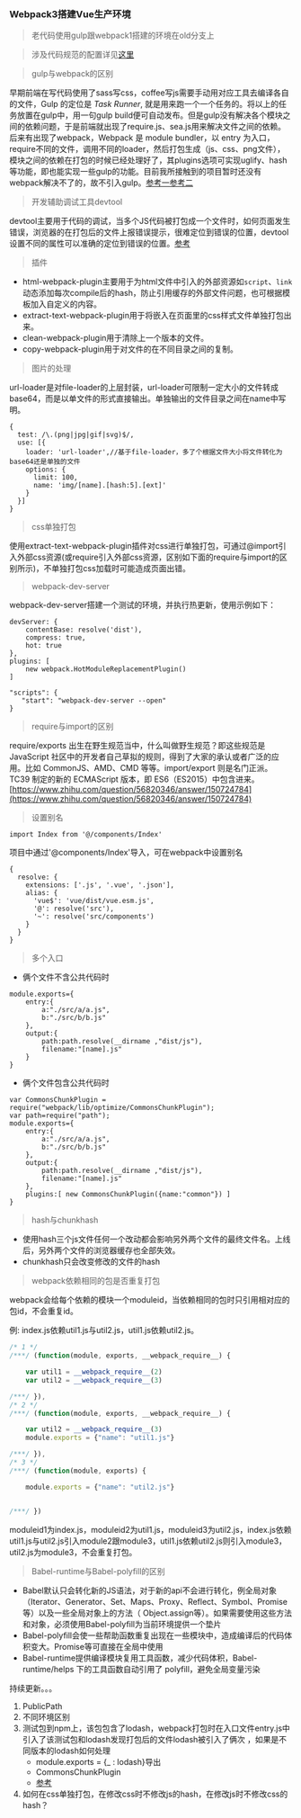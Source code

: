 ### Webpack3搭建Vue生产环境

> 老代码使用gulp跟webpack1搭建的环境在old分支上

> 涉及代码规范的配置详见[这里](https://github.com/PLDaily/ESLint-webapck)

> gulp与webpack的区别

早期前端在写代码使用了sass写css，coffee写js需要手动用对应工具去编译各自的文件，Gulp 的定位是 *Task Runner*, 就是用来跑一个一个任务的。将以上的任务放置在gulp中，用一句gulp build便可自动发布。但是gulp没有解决各个模块之间的依赖问题，于是前端就出现了require.js、sea.js用来解决文件之间的依赖。后来有出现了webpack，Webpack 是 module bundler，以 entry 为入口，require不同的文件，调用不同的loader，然后打包生成（js、css、png文件），模块之间的依赖在打包的时候已经处理好了，其plugins选项可实现uglify、hash等功能，即也能实现一些gulp的功能。目前我所接触到的项目暂时还没有webpack解决不了的，故不引入gulp。[参考一](https://segmentfault.com/q/1010000008058766)[参考二](https://www.zhihu.com/question/45536395)

> 开发辅助调试工具devtool

devtool主要用于代码的调试，当多个JS代码被打包成一个文件时，如何页面发生错误，浏览器的在打包后的文件上报错误提示，很难定位到错误的位置，devtool设置不同的属性可以准确的定位到错误的位置。[参考](https://doc.webpack-china.org/configuration/devtool/#devtool)

> 插件

- html-webpack-plugin主要用于为html文件中引入的外部资源如`script`、`link`动态添加每次compile后的hash，防止引用缓存的外部文件问题，也可根据模板加入自定义的内容。
- extract-text-webpack-plugin用于将嵌入在页面里的css样式文件单独打包出来。
- clean-webpack-plugin用于清除上一个版本的文件。
- copy-webpack-plugin用于对文件的在不同目录之间的复制。

> 图片的处理

url-loader是对file-loader的上层封装，url-loader可限制一定大小的文件转成base64，而是以单文件的形式直接输出。单独输出的文件目录之间在name中写明。

```
{
  test: /\.(png|jpg|gif|svg)$/,
  use: [{
    loader: 'url-loader',//基于file-loader，多了个根据文件大小将文件转化为base64还是单独的文件
    options: {
      limit: 100,
      name: 'img/[name].[hash:5].[ext]'
    }
  }]
}
```

> css单独打包

使用extract-text-webpack-plugin插件对css进行单独打包，可通过@import引入外部css资源(或require引入外部css资源，区别如下面的require与import的区别所示)，不单独打包css加载时可能造成页面出错。

> webpack-dev-server

webpack-dev-server搭建一个测试的环境，并执行热更新，使用示例如下：

```
devServer: {
	contentBase: resolve('dist'),
	compress: true,
	hot: true
},
plugins: [
    new webpack.HotModuleReplacementPlugin()
]
```

```
"scripts": {
   "start": "webpack-dev-server --open"
}
```

> require与import的区别

require/exports 出生在野生规范当中，什么叫做野生规范？即这些规范是 JavaScript 社区中的开发者自己草拟的规则，得到了大家的承认或者广泛的应用。比如 CommonJS、AMD、CMD 等等。import/export 则是名门正派。TC39 制定的新的 ECMAScript 版本，即 ES6（ES2015）中包含进来。[https://www.zhihu.com/question/56820346/answer/150724784](https://www.zhihu.com/question/56820346/answer/150724784)

> 设置别名

```
import Index from '@/components/Index'
```

项目中通过'@components/Index'导入，可在webpack中设置别名

```
{
  resolve: {
    extensions: ['.js', '.vue', '.json'],
    alias: {
      'vue$': 'vue/dist/vue.esm.js',
      '@': resolve('src'),
      '~': resolve('src/components')
    }
  }
}
```

> 多个入口

- 俩个文件不含公共代码时

```
module.exports={ 
	entry:{
		a:"./src/a/a.js",
		b:"./src/b/b.js"
	}, 
	output:{ 
		path:path.resolve(__dirname ,"dist/js"), 
		filename:"[name].js" 
	}
}
```

- 俩个文件包含公共代码时

```
var CommonsChunkPlugin = require("webpack/lib/optimize/CommonsChunkPlugin");
var path=require("path"); 
module.exports={ 
	entry:{
		a:"./src/a/a.js",
		b:"./src/b/b.js"
	}, 
	output:{ 
		path:path.resolve(__dirname ,"dist/js"), 
		filename:"[name].js" 
	}, 
	plugins:[ new CommonsChunkPlugin({name:"common"}) ]
}
```

> hash与chunkhash

- 使用hash三个js文件任何一个改动都会影响另外两个文件的最终文件名。上线后，另外两个文件的浏览器缓存也全部失效。
- chunkhash只会改变修改的文件的hash

> webpack依赖相同的包是否重复打包

webpack会给每个依赖的模块一个moduleid，当依赖相同的包时只引用相对应的包id，不会重复id。

例: index.js依赖util1.js与util2.js，util1.js依赖util2.js。

```js
/* 1 */
/***/ (function(module, exports, __webpack_require__) {

	var util1 = __webpack_require__(2)
	var util2 = __webpack_require__(3)

/***/ }),
/* 2 */
/***/ (function(module, exports, __webpack_require__) {

	var util2 = __webpack_require__(3)
	module.exports = {"name": "util1.js"}

/***/ }),
/* 3 */
/***/ (function(module, exports) {

	module.exports = {"name": "util2.js"}


/***/ })
```

moduleid1为index.js，moduleid2为util1.js，moduleid3为util2.js，index.js依赖util1.js与util2.js引入module2跟module3，util1.js依赖util2.js则引入module3，util2.js为module3，不会重复打包。

> Babel-runtime与Babel-polyfill的区别

- Babel默认只会转化新的JS语法，对于新的api不会进行转化，例全局对象（Iterator、Generator、Set、Maps、Proxy、Reflect、Symbol、Promise 等）以及一些全局对象上的方法（ Object.assign等）。如果需要使用这些方法和对象，必须使用Babel-polyfill为当前环境提供一个垫片
- Babel-polyfill会使一些帮助函数重复出现在一些模块中，造成编译后的代码体积变大。Promise等可直接在全局中使用
- Babel-runtime提供编译模块复用工具函数，减少代码体积，Babel-runtime/helps 下的工具函数自动引用了 polyfill，避免全局变量污染

持续更新。。。

1. PublicPath
2. 不同环境区别
3. 测试包到npm上，该包包含了lodash，webpack打包时在入口文件entry.js中引入了该测试包和lodash发现打包后的文件lodash被引入了俩次 ，如果是不同版本的lodash如何处理
   - module.exports = {_ : lodash}导出
   - CommonsChunkPlugin
   - [参考](https://cnodejs.org/topic/5867bb575eac96bb04d3e301)
4. 如何在css单独打包，在修改css时不修改js的hash，在修改js时不修改css的hash？

